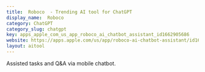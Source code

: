 ```yaml
---
title:  Roboco  - Trending AI tool for ChatGPT
display_name:  Roboco 
category: ChatGPT
category_slug: chatgpt
key: apps_apple_com_us_app_roboco_ai_chatbot_assistant_id1662905686
website: https://apps.apple.com/us/app/roboco-ai-chatbot-assistant/id1662905686
layout: aitool
---
```


Assisted tasks and Q&A via mobile chatbot.
